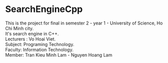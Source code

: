 # SearchEngineCpp
This is the project for final in semester 2 - year 1 - University of Science, Ho Chi Minh city.  
It's search engine in C++.  
Lecturers : Vo Hoai Viet.  
Subject: Programing Technology.  
Faculty: Information Technology.  
Member: Tran Kieu Minh Lam - Nguyen Hoang Lam  
